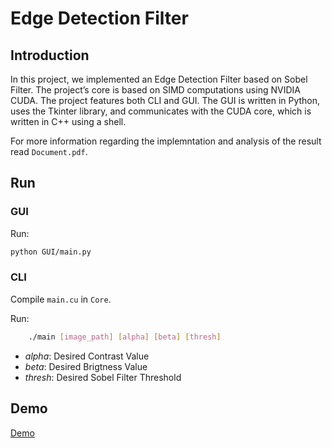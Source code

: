 # Edge Detection Filter

## Introduction

In this project, we implemented an Edge Detection Filter based on Sobel Filter. The project’s core is based on SIMD computations using NVIDIA CUDA. The project features both CLI and GUI. The GUI is written in Python, uses the Tkinter library, and communicates with the CUDA core, which is written in C++ using a shell.

For more information regarding the implemntation and analysis of the result read `Document.pdf`.

## Run

### GUI

Run:

```bash
python GUI/main.py
```

### CLI

Compile `main.cu` in `Core`.

Run:
```bash
    ./main [image_path] [alpha] [beta] [thresh]
```

- *alpha*: Desired Contrast Value
- *beta*: Desired Brigtness Value
- *thresh*: Desired Sobel Filter Threshold

## Demo

[Demo](https://user-images.githubusercontent.com/45356628/196235033-e5e92e9c-4ef4-42f5-8f64-a8521b30edbe.mp4)

